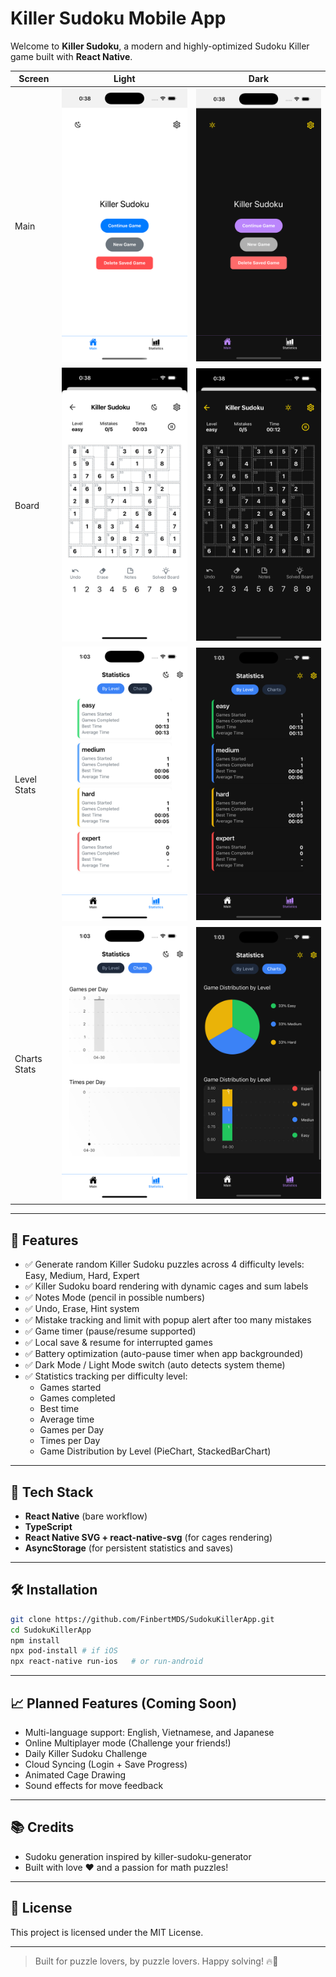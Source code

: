 # Killer Sudoku Mobile App

Welcome to **Killer Sudoku**, a modern and highly-optimized Sudoku Killer game built with **React Native**.


Screen | Light | Dark
---------|---------|----------
Main | ![Main_Light.png](screenshots/Main_Light.png) | ![Main_Dark.png](screenshots/Main_Dark.png)
Board | ![Board_Light.png](screenshots/Board_Light.png) | ![Board_Dark.png](screenshots/Board_Dark.png)
Level Stats | ![LevelStats_Light](screenshots/LevelStats_Light.png) | ![LevelStats_Dark](screenshots/LevelStats_Dark.png)
Charts Stats | ![ChartsStats_Light](screenshots/ChartsStats_Light.png) | ![ChartsStats_Dark](screenshots/ChartsStats_Dark.png)

---

## 🎯 Features

- ✅ Generate random Killer Sudoku puzzles across 4 difficulty levels: Easy, Medium, Hard, Expert
- ✅ Killer Sudoku board rendering with dynamic cages and sum labels
- ✅ Notes Mode (pencil in possible numbers)
- ✅ Undo, Erase, Hint system
- ✅ Mistake tracking and limit with popup alert after too many mistakes
- ✅ Game timer (pause/resume supported)
- ✅ Local save & resume for interrupted games
- ✅ Battery optimization (auto-pause timer when app backgrounded)
- ✅ Dark Mode / Light Mode switch (auto detects system theme)
- ✅ Statistics tracking per difficulty level:
  - Games started
  - Games completed
  - Best time
  - Average time
  - Games per Day
  - Times per Day
  - Game Distribution by Level (PieChart, StackedBarChart)

---

## 🚀 Tech Stack

- **React Native** (bare workflow)
- **TypeScript**
- **React Native SVG + react-native-svg** (for cages rendering)
- **AsyncStorage** (for persistent statistics and saves)

---

## 🛠 Installation

```bash
git clone https://github.com/FinbertMDS/SudokuKillerApp.git
cd SudokuKillerApp
npm install
npx pod-install # if iOS
npx react-native run-ios   # or run-android
```

---

## 📈 Planned Features (Coming Soon)

- Multi-language support: English, Vietnamese, and Japanese
- Online Multiplayer mode (Challenge your friends!)
- Daily Killer Sudoku Challenge
- Cloud Syncing (Login + Save Progress)
- Animated Cage Drawing
- Sound effects for move feedback

---

## 📚 Credits

- Sudoku generation inspired by killer-sudoku-generator
- Built with love ❤️ and a passion for math puzzles!

---

## 📜 License

This project is licensed under the MIT License.

---

> Built for puzzle lovers, by puzzle lovers. Happy solving! 🔥🧠
